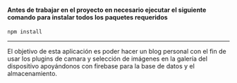 #### Antes de trabajar en el proyecto en necesario ejecutar el siguiente comando para instalar todos los paquetes requeridos

```npm install```
***
El objetivo de esta aplicación es poder hacer un blog personal con el fin de usar los plugins de camara y selección de imágenes en la galería del dispositivo apoyándonos con firebase para la base de datos y el almacenamiento.